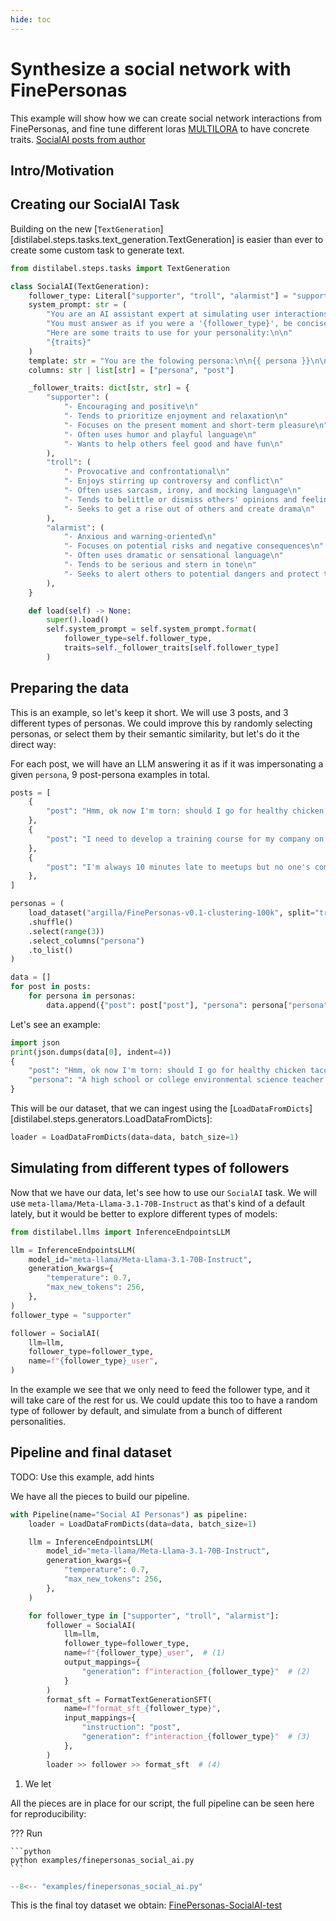 ```yaml
---
hide: toc
---
```

# Synthesize a social network with FinePersonas

This example will show how we can create social network interactions from FinePersonas, and fine tune different loras [MULTILORA](https://huggingface.co/blog/multi-lora-serving) to have concrete traits. [SocialAI posts from author](https://x.com/michaelsayman)

## Intro/Motivation


## Creating our SocialAI Task

Building on the new [`TextGeneration`][distilabel.steps.tasks.text_generation.TextGeneration] is easier than ever to create some custom task to generate text.

```python
from distilabel.steps.tasks import TextGeneration

class SocialAI(TextGeneration):
    follower_type: Literal["supporter", "troll", "alarmist"] = "supporter"
    system_prompt: str = (
        "You are an AI assistant expert at simulating user interactions. "
        "You must answer as if you were a '{follower_type}', be concise answer with no more than 200 characters, nothing else."
        "Here are some traits to use for your personality:\n\n"
        "{traits}"
    )
    template: str = "You are the folowing persona:\n\n{{ persona }}\n\nWhat would you say to the following?\n\n {{ post }}"
    columns: str | list[str] = ["persona", "post"]

    _follower_traits: dict[str, str] = {
        "supporter": (
            "- Encouraging and positive\n"
            "- Tends to prioritize enjoyment and relaxation\n"
            "- Focuses on the present moment and short-term pleasure\n"
            "- Often uses humor and playful language\n"
            "- Wants to help others feel good and have fun\n"
        ),
        "troll": (
            "- Provocative and confrontational\n"
            "- Enjoys stirring up controversy and conflict\n"
            "- Often uses sarcasm, irony, and mocking language\n"
            "- Tends to belittle or dismiss others' opinions and feelings\n"
            "- Seeks to get a rise out of others and create drama\n"
        ),
        "alarmist": (
            "- Anxious and warning-oriented\n"
            "- Focuses on potential risks and negative consequences\n"
            "- Often uses dramatic or sensational language\n"
            "- Tends to be serious and stern in tone\n"
            "- Seeks to alert others to potential dangers and protect them from harm (even if it's excessive or unwarranted)\n"
        ),
    }

    def load(self) -> None:
        super().load()
        self.system_prompt = self.system_prompt.format(
            follower_type=self.follower_type,
            traits=self._follower_traits[self.follower_type]
        )
```


## Preparing the data

This is an example, so let's keep it short. We will use 3 posts, and 3 different types of personas. We could improve this by randomly selecting personas, or select them by their semantic similarity, but let's do it the direct way:

For each post, we will have an LLM answering it as if it was impersonating a given `persona`, 9 post-persona examples in total.

```python
posts = [
    {
        "post": "Hmm, ok now I'm torn: should I go for healthy chicken tacos or unhealthy beef tacos for late night cravings?"
    },
    {
        "post": "I need to develop a training course for my company on communication skills. Need to decide how deliver it remotely."
    },
    {
        "post": "I'm always 10 minutes late to meetups but no one's complained. Could this be annoying to them?"
    },
]

personas = (
    load_dataset("argilla/FinePersonas-v0.1-clustering-100k", split="train")
    .shuffle()
    .select(range(3))
    .select_columns("persona")
    .to_list()
)

data = []
for post in posts:
    for persona in personas:
        data.append({"post": post["post"], "persona": persona["persona"]})
```

Let's see an example:

```python
import json
print(json.dumps(data[0], indent=4))
{
    "post": "Hmm, ok now I'm torn: should I go for healthy chicken tacos or unhealthy beef tacos for late night cravings?",
    "persona": "A high school or college environmental science teacher or an ecology student specializing in biogeography and ecosystem dynamics."
}
```

This will be our dataset, that we can ingest using the [`LoadDataFromDicts`][distilabel.steps.generators.LoadDataFromDicts]:

```python
loader = LoadDataFromDicts(data=data, batch_size=1)
```

## Simulating from different types of followers

Now that we have our data, let's see how to use our `SocialAI` task. We will use `meta-llama/Meta-Llama-3.1-70B-Instruct` as that's kind of a default lately, but it would be better to explore different types of models:

```python
from distilabel.llms import InferenceEndpointsLLM

llm = InferenceEndpointsLLM(
    model_id="meta-llama/Meta-Llama-3.1-70B-Instruct",
    generation_kwargs={
        "temperature": 0.7,
        "max_new_tokens": 256,
    },
)
follower_type = "supporter"

follower = SocialAI(
    llm=llm,
    follower_type=follower_type,
    name=f"{follower_type}_user",
)
```

In the example we see that we only need to feed the follower type, and it will take care of the rest for us. We could update this too to have a random type of follower by default, and simulate from a bunch of different personalities.

## Pipeline and final dataset

TODO: Use this example, add hints

We have all the pieces to build our pipeline.

```python
with Pipeline(name="Social AI Personas") as pipeline:
    loader = LoadDataFromDicts(data=data, batch_size=1)

    llm = InferenceEndpointsLLM(
        model_id="meta-llama/Meta-Llama-3.1-70B-Instruct",
        generation_kwargs={
            "temperature": 0.7,
            "max_new_tokens": 256,
        },
    )

    for follower_type in ["supporter", "troll", "alarmist"]:
        follower = SocialAI(
            llm=llm,
            follower_type=follower_type,
            name=f"{follower_type}_user",  # (1)
            output_mappings={
                "generation": f"interaction_{follower_type}"  # (2)
            }
        )
        format_sft = FormatTextGenerationSFT(
            name=f"format_sft_{follower_type}",
            input_mappings={
                "instruction": "post",
                "generation": f"interaction_{follower_type}"  # (3)
            },
        )
        loader >> follower >> format_sft  # (4)
```

1. We let 


All the pieces are in place for our script, the full pipeline can be seen here for reproducibility:

??? Run

    ```python
    python examples/finepersonas_social_ai.py
    ```

```python title="finepersonas_social_ai.py"
--8<-- "examples/finepersonas_social_ai.py"
```

This is the final toy dataset we obtain: [FinePersonas-SocialAI-test](https://huggingface.co/datasets/plaguss/FinePersonas-SocialAI-test)

